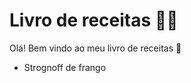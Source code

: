 # Livro de receitas :man_cook:



Olá! Bem vindo ao meu livro de receitas :wave:



- Strognoff de frango

  